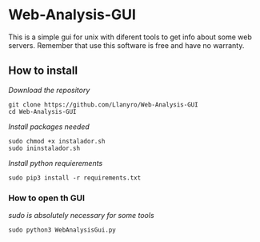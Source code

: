 # Web-Analysis-GUI

This is a simple gui for unix with diferent tools to get info about some web servers.
Remember that use this software is free and have no warranty.


## How to install
_Download the repository_
```
git clone https://github.com/Llanyro/Web-Analysis-GUI
cd Web-Analysis-GUI
```
_Install packages needed_
```
sudo chmod +x instalador.sh
sudo ininstalador.sh
```
_Install python requierements_
```
sudo pip3 install -r requirements.txt
```

### How to open th GUI
_sudo is absolutely necessary for some tools_
```
sudo python3 WebAnalysisGui.py
```


